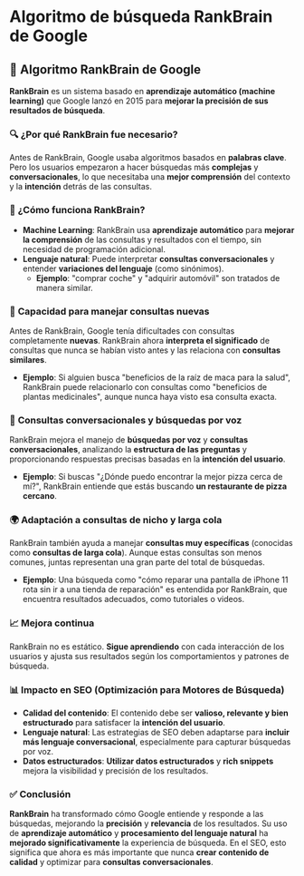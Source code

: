 # Algoritmo de búsqueda RankBrain de Google

## 🤖 **Algoritmo RankBrain de Google**

**RankBrain** es un sistema basado en **aprendizaje automático (machine learning)** que Google lanzó en 2015 para **mejorar la precisión de sus resultados de búsqueda**.

### 🔍 **¿Por qué RankBrain fue necesario?**

Antes de RankBrain, Google usaba algoritmos basados en **palabras clave**. Pero los usuarios empezaron a hacer búsquedas más **complejas** y **conversacionales**, lo que necesitaba una **mejor comprensión** del contexto y la **intención** detrás de las consultas.

### 🤖 **¿Cómo funciona RankBrain?**

- **Machine Learning**: RankBrain usa **aprendizaje automático** para **mejorar la comprensión** de las consultas y resultados con el tiempo, sin necesidad de programación adicional.
- **Lenguaje natural**: Puede interpretar **consultas conversacionales** y entender **variaciones del lenguaje** (como sinónimos).
    - **Ejemplo**: "comprar coche" y "adquirir automóvil" son tratados de manera similar.

### 🧠 **Capacidad para manejar consultas nuevas**

Antes de RankBrain, Google tenía dificultades con consultas completamente **nuevas**. RankBrain ahora **interpreta el significado** de consultas que nunca se habían visto antes y las relaciona con **consultas similares**.

- **Ejemplo**: Si alguien busca "beneficios de la raíz de maca para la salud", RankBrain puede relacionarlo con consultas como "beneficios de plantas medicinales", aunque nunca haya visto esa consulta exacta.

### 💬 **Consultas conversacionales y búsquedas por voz**

RankBrain mejora el manejo de **búsquedas por voz** y **consultas conversacionales**, analizando la **estructura de las preguntas** y proporcionando respuestas precisas basadas en la **intención del usuario**.

- **Ejemplo**: Si buscas "¿Dónde puedo encontrar la mejor pizza cerca de mí?", RankBrain entiende que estás buscando **un restaurante de pizza cercano**.

### 🌍 **Adaptación a consultas de nicho y larga cola**

RankBrain también ayuda a manejar **consultas muy específicas** (conocidas como **consultas de larga cola**). Aunque estas consultas son menos comunes, juntas representan una gran parte del total de búsquedas.

- **Ejemplo**: Una búsqueda como "cómo reparar una pantalla de iPhone 11 rota sin ir a una tienda de reparación" es entendida por RankBrain, que encuentra resultados adecuados, como tutoriales o videos.

### 📈 **Mejora continua**

RankBrain no es estático. **Sigue aprendiendo** con cada interacción de los usuarios y ajusta sus resultados según los comportamientos y patrones de búsqueda.

### 📊 **Impacto en SEO (Optimización para Motores de Búsqueda)**

- **Calidad del contenido**: El contenido debe ser **valioso, relevante y bien estructurado** para satisfacer la **intención del usuario**.
- **Lenguaje natural**: Las estrategias de SEO deben adaptarse para **incluir más lenguaje conversacional**, especialmente para capturar búsquedas por voz.
- **Datos estructurados**: **Utilizar datos estructurados** y **rich snippets** mejora la visibilidad y precisión de los resultados.

### ✅ **Conclusión**

**RankBrain** ha transformado cómo Google entiende y responde a las búsquedas, mejorando la **precisión** y **relevancia** de los resultados. Su uso de **aprendizaje automático** y **procesamiento del lenguaje natural** ha **mejorado significativamente** la experiencia de búsqueda. En el SEO, esto significa que ahora es más importante que nunca **crear contenido de calidad** y optimizar para **consultas conversacionales**.